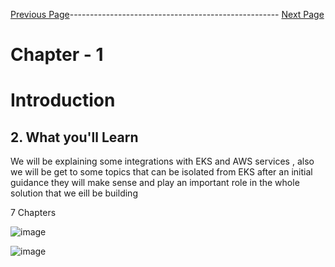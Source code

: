 



[Previous Page](https://github.com/EtricKombat/Course_Practical_Guide_EKS/blob/master/_docs/ch1/welcome_to_the_course.md)---------------------------------------------------- [Next Page](https://github.com/EtricKombat/Course_Practical_Guide_EKS/blob/master/_docs/ch1/The_BookStore_project.md)



# Chapter - 1
# Introduction

## 2. What you'll Learn


We will be explaining some integrations with EKS and AWS services , also we will be get to  some topics that can be isolated from EKS after an initial guidance they will make sense and play an important role in the whole solution that we eill be building 

7 Chapters 

![image](https://user-images.githubusercontent.com/33585301/119451547-03e1d880-bd53-11eb-9b85-2446b145734f.png)


![image](https://user-images.githubusercontent.com/33585301/119451792-473c4700-bd53-11eb-8841-86e17f828999.png)

